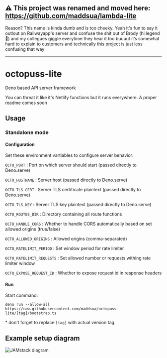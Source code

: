 ## ⚠ This project was renamed and moved here: https://github.com/maddsua/lambda-lite

Reason? This name is kinda dumb and is too cheeky. Yeah it's fun to say it outlout on Railwayapp's server and confuse the shit out of Brody (hi legend 👋) and my collegues giggle everytime they hear it too buuuut it’s somewhat hard to explain to customers and technically this project is just less confusing that way

---

# octopuss-lite

Deno based API server framework

You can threat it like it's Netlify functions but it runs everywhere. A proper readme comes soon

## Usage

### Standalone mode

#### Configuration

Set these environment vartiables to configure server behavior:

`OCTO_PORT` : Port on which server should start (passed directly to Deno.serve)

`OCTO_HOSTNAME` : Server host (passed directly to Deno.serve)

`OCTO_TLS_CERT` : Server TLS certificate plaintext (passed directly to Deno.serve)

`OCTO_TLS_KEY` : Server TLS key plaintext (passed directly to Deno.serve)

`OCTO_ROUTES_DIR` : Directory containing all route functions

`OCTO_HANDLE_CORS` : Whether to handle CORS automatically based on set allowed origins (true/false)

`OCTO_ALLOWED_ORIGINS` : Allowed origins (comma-separated)

`OCTO_RATELIMIT_PERIOD` : Set window period for rate limiter

`OCTO_RATELIMIT_REQUESTS` : Set allowed number or requests withing rate limiter window

`OCTO_EXPOSE_REQUEST_ID` : Whether to expose request id in response headers

#### Run

Start command:

```
deno run --allow-all https://raw.githubusercontent.com/maddsua/octopuss-lite/[tag]/bootstrap.ts
```

\* don't forget to replace `[tag]` with actual version tag

## Example setup diagram

<img src="docs/jamstack-diagram.png" alt="JAMstack diagram" />
